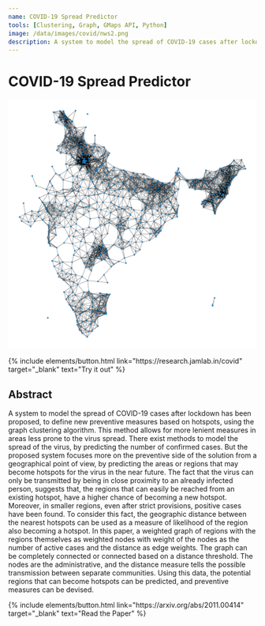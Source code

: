 ```yaml
---
name: COVID-19 Spread Predictor
tools: [Clustering, Graph, GMaps API, Python]
image: /data/images/covid/nws2.png
description: A system to model the spread of COVID-19 cases after lockdown has been proposed, to define new preventive measures based on hotspots, using the graph clustering algorithm.
---
```


# COVID-19 Spread Predictor

![preview](/data/images/covid/map.png)

<p class="text-center">
{% include elements/button.html link="https://research.jamlab.in/covid" target="_blank" text="Try it out" %}
</p>

## Abstract
A system to model the spread of COVID-19 cases after lockdown has been proposed, to define new preventive measures based on hotspots, using the graph clustering algorithm. This method allows for more lenient measures in areas less prone to the virus spread. There exist methods to model the spread of the virus, by predicting the number of confirmed cases. But the proposed system focuses more on the preventive side of the solution from a geographical point of view, by predicting the areas or regions that may become hotspots for the virus in the near future. The fact that the virus can only be transmitted by being in close proximity to an already infected person, suggests that, the regions that can easily be reached from an existing hotspot, have a higher chance of becoming a new hotspot. Moreover, in smaller regions, even after strict provisions, positive cases have been found. To consider this fact, the geographic distance between the nearest hotspots can be used as a measure of likelihood of the region also becoming a hotspot. In this paper, a weighted graph of regions with the regions themselves as weighted nodes with weight of the nodes as the number of active cases and the distance as edge weights. The graph can be completely connected or connected based on a distance threshold. The nodes are the administrative, and the distance measure tells the possible transmission between separate communities. Using this data, the potential regions that can become hotspots can be predicted, and preventive measures can be devised.

<p class="text-center">
{% include elements/button.html link="https://arxiv.org/abs/2011.00414" target="_blank" text="Read the Paper" %}
</p>